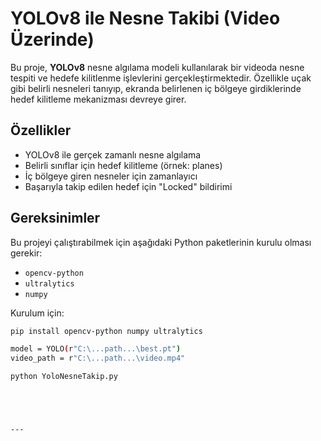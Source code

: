 # YOLOv8 ile Nesne Takibi (Video Üzerinde)

Bu proje, **YOLOv8** nesne algılama modeli kullanılarak bir videoda nesne tespiti ve hedefe kilitlenme işlevlerini gerçekleştirmektedir. Özellikle uçak gibi belirli nesneleri tanıyıp, ekranda belirlenen iç bölgeye girdiklerinde hedef kilitleme mekanizması devreye girer.

## Özellikler

- YOLOv8 ile gerçek zamanlı nesne algılama
- Belirli sınıflar için hedef kilitleme (örnek: planes)
- İç bölgeye giren nesneler için zamanlayıcı
- Başarıyla takip edilen hedef için "Locked" bildirimi

## Gereksinimler

Bu projeyi çalıştırabilmek için aşağıdaki Python paketlerinin kurulu olması gerekir:

- `opencv-python`
- `ultralytics`
- `numpy`

Kurulum için:

```bash
pip install opencv-python numpy ultralytics

model = YOLO(r"C:\...path...\best.pt")
video_path = r"C:\...path...\video.mp4"

python YoloNesneTakip.py





---
